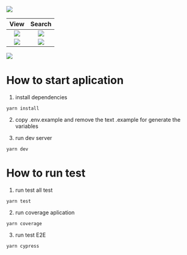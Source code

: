 ![](https://i.imgur.com/Yt6xjIO.png)

View             |  Search
:-------------------------:|:-------------------------:
![](https://i.imgur.com/yMGd8ua.png)  |  ![](https://i.imgur.com/tZc1kVe.jpg)
![](https://i.imgur.com/khNIdA0.png)  |  ![](https://i.imgur.com/Kkn0dWm.png)



![](https://i.imgur.com/eJtJUQI.png)



# How to start aplication

1. install dependencies
```
yarn install
```
2. copy .env.example and remove the text .example for generate the variables

3. run dev server
```
yarn dev
```

# How to run test

1. run test all test
```
yarn test
```

2. run coverage aplication
```
yarn coverage
```

3. run test E2E
```
yarn cypress
```
